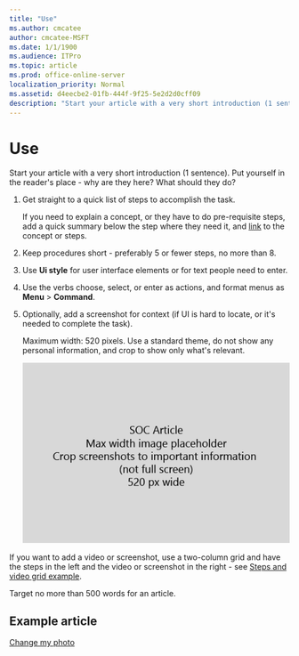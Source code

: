 ```yaml
---
title: "Use"
ms.author: cmcatee
author: cmcatee-MSFT
ms.date: 1/1/1900
ms.audience: ITPro
ms.topic: article
ms.prod: office-online-server
localization_priority: Normal
ms.assetid: d4eecbe2-01fb-444f-9f25-5e2d2d0cff09
description: "Start your article with a very short introduction (1 sentence). Put yourself in the reader's place - why are they here? What should they do?"
---
```


# Use

Start your article with a very short introduction (1 sentence). Put yourself in the reader's place - why are they here? What should they do? 
  
1. Get straight to a quick list of steps to accomplish the task.
    
    If you need to explain a concept, or they have to do pre-requisite steps, add a quick summary below the step where they need it, and [link](https://support.office.com/article/f37e7984-cf03-4fde-92d3-82970d7e241b.aspx) to the concept or steps. 
    
2. Keep procedures short - preferably 5 or fewer steps, no more than 8.
    
3. Use **Ui style** for user interface elements or for text people need to enter. 
    
4. Use the verbs choose, select, or enter as actions, and format menus as **Menu** \> **Command**.
    
5. Optionally, add a screenshot for context (if UI is hard to locate, or it's needed to complete the task).
    
    Maximum width: 520 pixels. Use a standard theme, do not show any personal information, and crop to show only what's relevant. 
    
    ![Placeholder - maximum width for SOC article art is 520 pixels](../media/7d43d3be-8658-4a5b-aa15-ed62a47a2b24.png)
  
If you want to add a video or screenshot, use a two-column grid and have the steps in the left and the video or screenshot in the right - see [Steps and video grid example](https://support.office.com/article/14ce8e82-efa0-47f5-bb84-94f078db3dae.aspx). 
  
Target no more than 500 words for an article.
  
## Example article

[Change my photo](https://support.office.com/article/555376e0-1fca-49ba-8434-307a0525c767.aspx)
  

